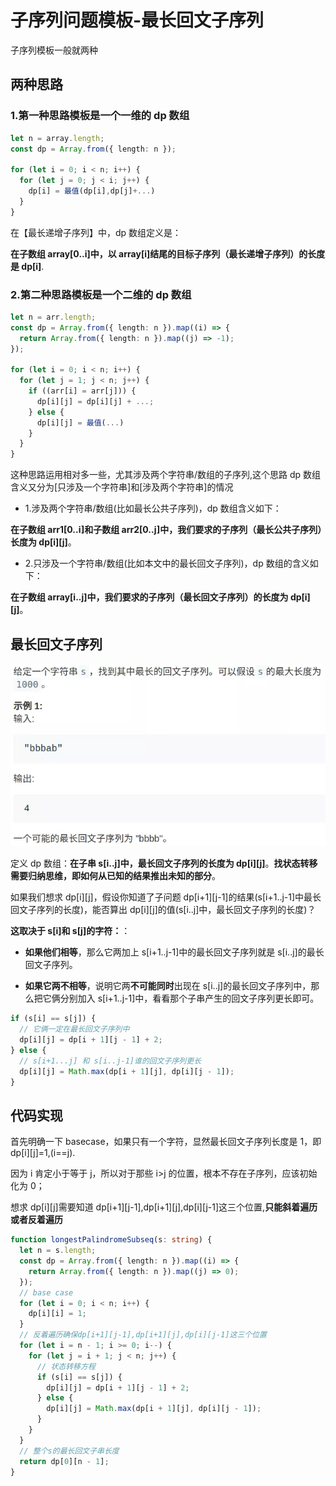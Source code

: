 # 子序列问题模板-最长回文子序列

子序列模板一般就两种

## 两种思路

### 1.第一种思路模板是一个一维的 dp 数组

```typescript
let n = array.length;
const dp = Array.from({ length: n });

for (let i = 0; i < n; i++) {
  for (let j = 0; j < i; j++) {
    dp[i] = 最值(dp[i],dp[j]+...)
  }
}
```

在【最长递增子序列】中，dp 数组定义是：

**在子数组 array[0..i]中，以 array[i]结尾的目标子序列（最长递增子序列）的长度是 dp[i]**.

### 2.第二种思路模板是一个二维的 dp 数组

```typescript
let n = arr.length;
const dp = Array.from({ length: n }).map((i) => {
  return Array.from({ length: n }).map((j) => -1);
});

for (let i = 0; i < n; i++) {
  for (let j = 1; j < n; j++) {
    if ((arr[i] = arr[j])) {
      dp[i][j] = dp[i][j] + ...;
    } else {
      dp[i][j] = 最值(...)
    }
  }
}
```

这种思路运用相对多一些，尤其涉及两个字符串/数组的子序列,这个思路 dp 数组含义又分为[只涉及一个字符串]和[涉及两个字符串]的情况

- 1.涉及两个字符串/数组(比如最长公共子序列)，dp 数组含义如下：

**在子数组 arr1[0..i]和子数组 arr2[0..j]中，我们要求的子序列（最长公共子序列）长度为 dp[i][j]**。

- 2.只涉及一个字符串/数组(比如本文中的最长回文子序列)，dp 数组的含义如下：

**在子数组 array[i..j]中，我们要求的子序列（最长回文子序列）的长度为 dp[i][j]**。

## 最长回文子序列

![最长回文子序列1](../../../../resource/blogs/images/algorithm/最长回文子序列1.webp)

定义 dp 数组：**在子串 s[i..j]中，最长回文子序列的长度为 dp[i][j]**。**找状态转移需要归纳思维，即如何从已知的结果推出未知的部分**。

如果我们想求 dp[i][j]，假设你知道了子问题 dp[i+1][j-1]的结果(s[i+1..j-1]中最长回文子序列的长度)，能否算出 dp[i][j]的值(s[i..j]中，最长回文子序列的长度)？

**这取决于 s[i]和 s[j]的字符：**：

- **如果他们相等**，那么它两加上 s[i+1..j-1]中的最长回文子序列就是 s[i..j]的最长回文子序列。

- **如果它两不相等**，说明它两**不可能同时**出现在 s[i..j]的最长回文子序列中，那么把它俩分别加入 s[i+1..j-1]中，看看那个子串产生的回文子序列更长即可。

```typescript
if (s[i] == s[j]) {
  // 它俩一定在最长回文子序列中
  dp[i][j] = dp[i + 1][j - 1] + 2;
} else {
  // s[i+1...j] 和 s[i..j-1]谁的回文子序列更长
  dp[i][j] = Math.max(dp[i + 1][j], dp[i][j - 1]);
}
```

## 代码实现

首先明确一下 basecase，如果只有一个字符，显然最长回文子序列长度是 1，即 dp[i][j]=1,(i==j).

因为 i 肯定小于等于 j，所以对于那些 i>j 的位置，根本不存在子序列，应该初始化为 0；

想求 dp[i][j]需要知道 dp[i+1][j-1],dp[i+1][j],dp[i][j-1]这三个位置,**只能斜着遍历或者反着遍历**

```typescript
function longestPalindromeSubseq(s: string) {
  let n = s.length;
  const dp = Array.from({ length: n }).map((i) => {
    return Array.from({ length: n }).map((j) => 0);
  });
  // base case
  for (let i = 0; i < n; i++) {
    dp[i][i] = 1;
  }
  // 反着遍历确保dp[i+1][j-1],dp[i+1][j],dp[i][j-1]这三个位置
  for (let i = n - 1; i >= 0; i--) {
    for (let j = i + 1; j < n; j++) {
      // 状态转移方程
      if (s[i] == s[j]) {
        dp[i][j] = dp[i + 1][j - 1] + 2;
      } else {
        dp[i][j] = Math.max(dp[i + 1][j], dp[i][j - 1]);
      }
    }
  }
  // 整个s的最长回文子串长度
  return dp[0][n - 1];
}
```
